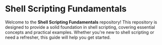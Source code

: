 # Shell Scripting Fundamentals

Welcome to the **Shell Scripting Fundamentals** repository! This repository is designed to provide a solid foundation in shell scripting, covering essential concepts and practical examples. Whether you're new to shell scripting or need a refresher, this guide will help you get started.
